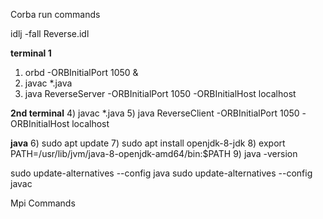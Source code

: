 Corba run commands


idlj -fall Reverse.idl 

**terminal 1**
1) orbd -ORBInitialPort 1050 &
2) javac *.java
3) java ReverseServer -ORBInitialPort 1050 -ORBInitialHost localhost

**2nd terminal**
4) javac *.java
5) java ReverseClient -ORBInitialPort 1050 -ORBInitialHost localhost

**java**
6) sudo apt update
7) sudo apt install openjdk-8-jdk
8) export PATH=/usr/lib/jvm/java-8-openjdk-amd64/bin:$PATH
9) java -version

sudo update-alternatives --config java
sudo update-alternatives --config javac

Mpi Commands

